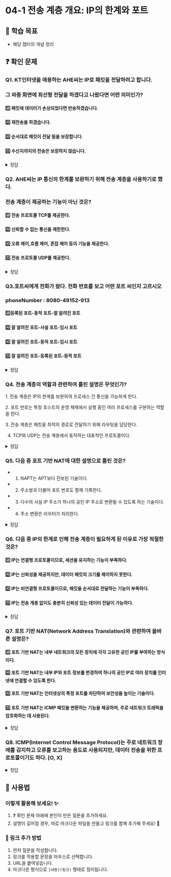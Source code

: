 # 04-1 전송 계층 개요: IP의 한계와 포트

## 📌 학습 목표
- 해당 챕터의 개념 정리

## ❓ 확인 문제
### Q1. KT인터넷을 애용하는 AHE씨는 IP로 패킷을 전달하려고 합니다.
### 그 와중 화면에 최선형 전달을 하겠다고 나왔다면 어떤 의미인가?

#### 1️⃣ 패킷에 데이터가 손상되었다면 반송하겠습니다.

#### 2️⃣ 재전송을 하겠습니다.

#### 3️⃣ 순서대로 패킷이 전달 됨을 보장합니다. 

#### 4️⃣ 수신지까지의 전송은 보장하지 않습니다.

<details>
<summary>정답</summary>

#### 4️⃣ 수신지까지의 전송은 보장하지 않습니다.
- 최선형 전달의 의미는 "최선을 다하겠습니다만 전송 결과에 대해서는 보장하지 않겠습니다."의 의미이다.
- 이는 IP의 특성 중 하나인 신뢰할 수 없는 통신으로 IP프로토콜이 패킷이 수신지까지 제대로 전송되었다는 보장을 하지 않는 특징을 일컫는다.

---

</details>

### Q2. AHE씨는 IP 통신의 한계를 보완하기 위해 전송 계층을 사용하기로 했다.
### 전송 계층이 제공하는 기능이 아닌 것은?

#### 1️⃣ 전송 프로토콜 TCP를 제공한다.

#### 2️⃣ 신뢰할 수 없는 통신을 제한한다. 

#### 3️⃣ 오류 제어,흐름 제어, 혼잡 제어 등의 기능을 제공한다.  

#### 4️⃣ 전송 프로토콜  UDP를 제공한다.

<details>
<summary>정답</summary>

#### 2️⃣ 신뢰할 수 없는 통신을 제한한다. 
- 전송 계층을 사용한다 해서 신뢰할 수 없는 통신을 제한하지는 않는다.

- 왜냐하면 신뢰성 있는 통신만이 정답은 아니기 때문 

- 신뢰 할 수 없는 통신은 비교적 높은 성능을 가지고 있어 이들이 필요할 때가있다.

- 그래서 전송 계층에서 신뢰 할 수 없는 통신을 가능하게 해주는 프로토콜이 UDP이다.
---

</details>

### Q3.포트씨에게 전화가 왔다. 전화 번호를 보고 어떤 포트 씨인지 고르시오
### phoneNumber : 8080-49152-913  

#### 1️⃣등록된 포트-동적 포트-잘 알려진 포트

#### 2️⃣ 잘 알려진 포트-사설 포트-임시 포트

#### 3️⃣ 잘 알려진 포트-동적 포트-임시 포트 

#### 4️⃣ 잘 알려진 포트-등록된 포트-동적 포트

<details>
<summary>정답</summary>

####  1️⃣등록된 포트-동적 포트-잘 알려진 포트 

- 포트란 패킷에 저장된 특정 어플리케이션을 식변 할 수 있는 정보이다.

- 전송 계층에서는 포트 번호를 통해 특정 애플리케이션을 식별한다.

- 0번 부터 1023번까지는 잘알려진 포트롤 범용적으로 사용되는 어플리케이션 프로토콜이 사용하는 포트 번호 이다.  ex-80 HTTP

- 1024번 부터 49151번까지는 등록된 포트 번호로 잘 알려진 포트 번호보다는

덜 범용적이지만 흔히 사용되는 애플리케이션 프로토콜에 할당하기 위해 사용한다.
ex 8080 -HTTP대체, 3306 -mySQL DB

- 49152번부터 65535번 까지는 동적 포트,사설 포트 ,임시 포트라고 부르며

인터넷 할당 번호 관리 기관에 의해 할당된 애플리케이션 프로토콜이 없고 
자유롭게 사용이 가능하다.

---

</details>

### Q4. 전송 계층의 역할과 관련하여 틀린 설명은 무엇인가?

1️. 전송 계층은 IP의 한계를 보완하여 프로세스 간 통신을 가능하게 한다.

2️. 포트 번호는 특정 호스트의 운영 체제에서 실행 중인 여러 프로세스를 구분하는 역할을 한다.

3️. 전송 계층은 패킷을 최적의 경로로 전달하기 위해 라우팅을 담당한다.

4. TCP와 UDP는 전송 계층에서 동작하는 대표적인 프로토콜이다.

<details>
<summary>정답</summary>

- **3. 전송 계층은 패킷을 최적의 경로로 전달하기 위해 라우팅을 담당한다. X**   
  - 라우팅은 네트워크 계층(IP 계층)의 역할이며, 전송 계층은 포트 번호를 이용해 응용 프로그램 간 데이터 전달을 담당합니다.

**[해설]**

- **1️. 전송 계층은 IP의 한계를 보완하여 프로세스 간 통신을 가능하게 한다. O**   
  - 전송 계층은 IP 주소만으로는 식별할 수 없는 프로세스를 구분하기 위해 포트 번호를 사용하여 프로세스 간 통신을 지원합니다.


- **2️. 포트 번호는 특정 호스트의 운영 체제에서 실행 중인 여러 프로세스를 구분하는 역할을 한다. O**   
  - 포트 번호는 같은 IP 주소 내에서 실행되는 여러 프로세스를 구별하는 역할을 합니다.
  

- **4. TCP와 UDP는 전송 계층에서 동작하는 대표적인 프로토콜이다. O** 
  - TCP(전송 제어 프로토콜)와 UDP(사용자 데이터그램 프로토콜)는 전송 계층에서 동작하는 주요 프로토콜입니다.
  
---

</details>  


### Q5. 다음 중 포트 기반 NAT에 대한 설명으로 틀린 것은?
- 1. NAPT는 APT보다 진보된 기술이다.
- 2. 주소쌍과 더불어 포트 번호도 함께 기록한다.
- 3. 다수의 사설 IP 주소가 하나의 공인 IP 주소로 변환될 수 있도록 하는 기술이다.
- 4. 주소 변환은 라우터가 처리한다.

<details>
<summary>정답</summary>

##### 1. NAPT는 APT보다 진보된 기술이다. -> X

**[해설]**

NAPT의 다른 용어가 APT이다.


</details>


### Q6. 다음 중 IP의 한계로 인해 전송 계층이 필요하게 된 이유로 가장 적절한 것은?
#### 1️⃣ IP는 연결형 프로토콜이므로, 세션을 유지하는 기능이 부족하다.
#### 2️⃣  IP는 신뢰성을 제공하지만, 데이터 패킷의 크기를 제어하지 못한다.
#### 3️⃣ IP는 비연결형 프로토콜이므로, 패킷을 순서대로 전달하는 기능이 부족하다.
#### 4️⃣ IP는 전송 계층 없이도 충분히 신뢰성 있는 데이터 전달이 가능하다.

<details> 
<summary>정답</summary>
#### 3️⃣ IP는 비연결형 프로토콜이므로, 패킷을 순서대로 전달하는 기능이 부족하다.

**[해설]**
* IP는 패킷을 목적지까지 전달할 뿐, 순서 보장, 오류 복구, 재전송 등의 기능이 없어 신뢰성이 떨어진다. 이를 보완하기 위해 전송 계층이 존재한다.

</details>

### Q7. 포트 기반 NAT(Network Address Translation)와 관련하여 올바른 설명은?
#### 1️⃣ 포트 기반 NAT는 내부 네트워크의 모든 장치에 각각 고유한 공인 IP를 부여하는 방식이다.
#### 2️⃣ 포트 기반 NAT는 내부 IP와 포트 정보를 변경하여 하나의 공인 IP로 여러 장치를 인터넷에 연결할 수 있도록 한다.
#### 3️⃣ 포트 기반 NAT는 인터넷상의 특정 포트를 차단하여 보안성을 높이는 기술이다.
#### 4️⃣ 포트 기반 NAT는 ICMP 패킷을 변환하는 기능을 제공하며, 주로 네트워크 트래픽을 암호화하는 데 사용된다.

<details> 
<summary>정답</summary>
#### 2️⃣ 포트 기반 NAT는 내부 IP와 포트 정보를 변경하여 하나의 공인 IP로 여러 장치를 인터넷에 연결할 수 있도록 한다.
>> 포트 기반 NAT(특히 NAPT)는 내부 장치의 사설 IP 주소를 **하나의 공인 IP 주소와 포트 번호를 이용해 매핑**하여 여러 기기가 인터넷을 사용할 수 있도록 한다.

**[해설]**
1️⃣ 포트 기반 NAT는 내부 네트워크의 여러 장치가 하나의 공인 IP를 공유하면서 인터넷에 접속할 수 있도록 해준다.
3️⃣ 포트 차단과 관련된 기술은 보통 방화벽(Firewall) 에서 수행하는 기능이다.
4️⃣ NAT는 ICMP 패킷을 변환하지 않으며, 암호화를 수행하지 않는다. 네트워크 트래픽 암호화는 VPN, IPsec, TLS 같은 별도의 보안 프로토콜이 담당하는 역할이다.

</details>

### Q8.  ICMP(Internet Control Message Protocol)는 주로 네트워크 장애를 감지하고 오류를 보고하는 용도로 사용되지만, 데이터 전송을 위한 프로토콜이기도 하다.  [O, X]

<details> 
<summary>정답</summary>
 #### X

**[해설]**
* ICMP는 네트워크 오류 감지 및 진단을 위한 프로토콜로, 데이터 전송을 위한 프로토콜이 아니다. 예를 들어, ping 명령어는 ICMP를 사용하여 네트워크 연결 상태를 확인한다.

</details>


## 📝 사용법  
### 이렇게 활용해 보세요! ✨  
1. ❓ 확인 문제 아래에 본인이 만든 질문을 추가하세요.  
2. 설명이 길어질 경우, 따로 마크다운 파일을 만들고 링크를 함께 추가해 주세요! 🔗  

### 🔗 링크 추가 방법  
1. 먼저 질문을 작성합니다.  
2. 링크를 적용할 문장을 마우스로 선택합니다.  
3. URL을 붙여넣습니다.  
4. 마크다운 형식으로 `[내용](링크)` 형태로 정리됩니다.  
